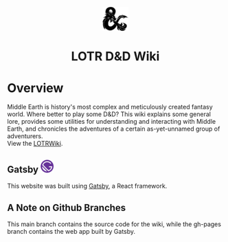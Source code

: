 <p align = "center">
    <img alt = "D&D" src = "src/images/dragon_ampersand.svg" width = "60"/>
</p>
<h1 align = "center">
    LOTR D&D Wiki
</h1>

# Overview

Middle Earth is history's most complex and meticulously created fantasy world. Where better to play some D&D?
This wiki explains some general lore, provides some utilities for understanding and interacting with Middle Earth,
and chronicles the adventures of a certain as-yet-unnamed group of adventurers.
<br/>
View the <a href = "https://timtwigg.github.io/lotrwiki">LOTRWiki</a>.

## Gatsby <img alt = "Gatsby" src = "src/images/icon.png" width = "30"/>

This website was built using <a href = "https://www.gatsbyjs.com/">Gatsby</a>, a React framework.

## A Note on Github Branches

This main branch contains the source code for the wiki, while the gh-pages branch contains the web app built by Gatsby.